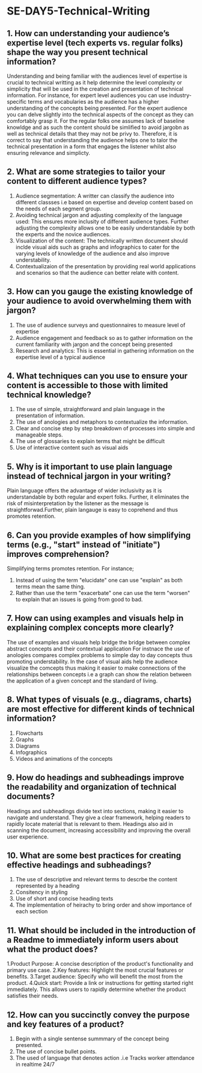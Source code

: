 # SE-DAY5-Technical-Writing
## 1. How can understanding your audience’s expertise level (tech experts vs. regular folks) shape the way you present technical information?
Understanding and being familiar with the audiences level of expertise is  crucial to technical writting as it help determine the level complexity or simplicity that will be used in the creation and presentation of technical information. For instance, for expert level audiences you can use industry-specific terms and vocabularies as the audience has a higher understanding of the concepts being presented. For the expert audience you can delve slightly into the technical aspects of the concept as they can comfortably grasp it. For the regular folks one assumes lack of baseline knowldge and as such the content should be simlified to avoid jargobn as well as technical details that they may not be privy to. Therefore, it is correct to say that understanding the audience helps one to talor the technical presentation in a form that engages the listener whilst also ensuring relevance and simplicty.
## 2. What are some strategies to tailor your content to different audience types?
1. Audience segmentation: A writter can classify the audience into different classses i.e based on expertise and develop content based on    the needs of each segment group.
2. Avoiding technical jargon and adjusting complexity of the language used: This ensures more inclusity of different audience types.         Further adjusting the complexity allows one to be easily understandable by both the experts and the novice audiences.
3. Visualization of the content: The technically written document should inclde visual aids such as graphs and infographics to cater for     the varying levels of knowledge of the audience and also improve understability.
4. Contextualizaion of the presentation by providing real world applications and scenarios so that the audience can better relate with       content.
## 3. How can you gauge the existing knowledge of your audience to avoid overwhelming them with jargon?
1. The use of audience surveys and questionnaires to measure level of expertise
2. Audience engagement and feedback so as to gather information on the current familiarity with jargon and the concept being presented
3. Research and analytics: This is essential in gathering information on the expertise level of a typical audience
## 4. What techniques can you use to ensure your content is accessible to those with limited technical knowledge?
1. The use of simple, straightforward and plain language in the presentation of information.
2. The use of anologies and metaphors to contextualize the information.
3. Clear and concise step by step breakdown of processes into simple and manageable steps.
4. The use of glossaries to explain terms that might be difficult
5. Use of interactive  content such as visual aids
## 5. Why is it important to use plain language instead of technical jargon in your writing?
Plain language offers the advantage of wider inclusivity as it is understandable by both regular and expert folks. Further, it eliminates the risk of misinterpretation by the listener as the message is straightforwad.Further, plain langauge is easy to coprehend and thus promotes retention.
## 6. Can you provide examples of how simplifying terms (e.g., "start" instead of "initiate") improves comprehension?
Simplifying terms promotes retention. For instance;
1. Instead of using the term "elucidate" one can use "explain" as both terms mean the same thing.
2. Rather than use the term "exacerbate" one can use the term "worsen" to explain that an issues is going from good to bad.
## 7. How can using examples and visuals help in explaining complex concepts more clearly?
The use of examples and visuals help bridge the bridge between complex abstract concepts and their contextual application For instnace the use of anologies compares complex problems to  simple day to day concepts thus promoting understability. In the case of visual aids help the audience visualize the comcepts thus making it easier to make connections of the relationships between concepts i.e a graph can show the relation between the application of a given concept and the standard of living.
## 8. What types of visuals (e.g., diagrams, charts) are most effective for different kinds of technical information?
1. Flowcharts
2. Graphs
3. Diagrams
4. Infographics
5. Videos and animations of the concepts
## 9. How do headings and subheadings improve the readability and organization of technical documents?
Headings and subheadings divide text into sections, making it easier to navigate and understand. They give a clear framework, helping readers to rapidly locate material that is relevant to them. Headings also aid in scanning the document, increasing accessibility and improving the overall user experience.
## 10. What are some best practices for creating effective headings and subheadings?
1. The use of descriptive and relevant terms to descrbe the content represented by a heading
2. Consitency in styling
3. Use of short and concise heading texts
4. The implementation of heirachy to bring order and show importance of each section
## 11. What should be included in the introduction of a Readme to immediately inform users about what the product does?
1.Product Purpose: A concise description of the product's functionality and primary use case.
2.Key features: Highlight the most crucial features or benefits.
3.Target audience: Specify who will benefit the most from the product.
4.Quick start: Provide a link or instructions for getting started right immediately. This allows users to rapidly determine whether the product satisfies their needs.

## 12. How can you succinctly convey the purpose and key features of a product?
1. Begin with a single sentense summmary of the concept being presented.
2. The use of concise bullet points.
3. The used of language that denotes action  .i.e  Tracks worker attendance in realtime 24/7
